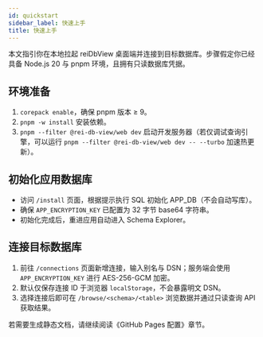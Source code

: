```yaml
---
id: quickstart
sidebar_label: 快速上手
title: 快速上手
---
```


本文指引你在本地拉起 reiDbView 桌面端并连接到目标数据库。步骤假定你已经具备 Node.js 20 与 pnpm 环境，且拥有只读数据库凭据。

## 环境准备
1. `corepack enable`，确保 pnpm 版本 ≥ 9。
2. `pnpm -w install` 安装依赖。
3. `pnpm --filter @rei-db-view/web dev` 启动开发服务器（若仅调试查询引擎，可以运行 `pnpm --filter @rei-db-view/web dev -- --turbo` 加速热更新）。

## 初始化应用数据库
- 访问 `/install` 页面，根据提示执行 SQL 初始化 APP_DB（不会自动写库）。
- 确保 `APP_ENCRYPTION_KEY` 已配置为 32 字节 base64 字符串。
- 初始化完成后，重进应用自动进入 Schema Explorer。

## 连接目标数据库
1. 前往 `/connections` 页面新增连接，输入别名与 DSN；服务端会使用 `APP_ENCRYPTION_KEY` 进行 AES-256-GCM 加密。
2. 默认仅保存连接 ID 于浏览器 `localStorage`，不会暴露明文 DSN。
3. 选择连接后即可在 `/browse/<schema>/<table>` 浏览数据并通过只读查询 API 获取结果。

若需要生成静态文档，请继续阅读《GitHub Pages 配置》章节。
